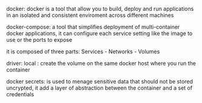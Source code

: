 docker: docker is a tool that allow you to build, deploy and run applications
        in an isolated and consistent enviroment across different machines

docker-compose: a tool that simplifies deployment of multi-container docker
                applications, it can configure each service setting like the
                image to use or the ports to expose

it is composed of three parts: Services - Networks - Volumes

driver: local : create the volume on the same docker host where you run
                the container

docker secrets: is used to menage sensitive data that should
                not be stored uncrypted, it add a layer of abstraction
                between the container and a set of credentials



